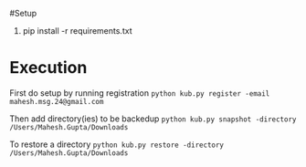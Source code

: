 #Setup

1. pip install -r requirements.txt


# Execution

First do setup by running registration
```python kub.py register -email mahesh.msg.24@gmail.com```

Then add directory(ies) to be backedup
```python kub.py snapshot -directory /Users/Mahesh.Gupta/Downloads```


To restore a directory
```python kub.py restore -directory /Users/Mahesh.Gupta/Downloads```
